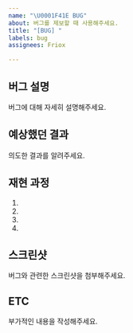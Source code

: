 ```yaml
---
name: "\U0001F41E BUG"
about: 버그를 제보할 때 사용해주세요.
title: "[BUG] "
labels: bug
assignees: Friox

---
```


<!-- 버그를 제보합니다. 필요없는 섹션은 지워주세요. -->
## 버그 설명
버그에 대해 자세히 설명해주세요.

## 예상했던 결과
의도한 결과를 알려주세요.

## 재현 과정
1. 
2. 
3. 
4. 

## 스크린샷
버그와 관련한 스크린샷을 첨부해주세요.

## ETC
부가적인 내용을 작성해주세요.
